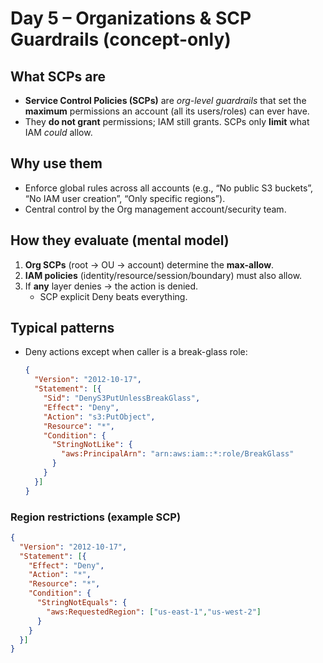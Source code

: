 # Day 5 – Organizations & SCP Guardrails (concept-only)

## What SCPs are
- **Service Control Policies (SCPs)** are *org-level guardrails* that set the **maximum** permissions an account (all its users/roles) can ever have.
- They **do not grant** permissions; IAM still grants. SCPs only **limit** what IAM *could* allow.

## Why use them
- Enforce global rules across all accounts (e.g., “No public S3 buckets”, “No IAM user creation”, “Only specific regions”).
- Central control by the Org management account/security team.

## How they evaluate (mental model)
1. **Org SCPs** (root → OU → account) determine the **max-allow**.
2. **IAM policies** (identity/resource/session/boundary) must also allow.
3. If **any** layer denies → the action is denied.
   - SCP explicit Deny beats everything.

## Typical patterns
- Deny actions except when caller is a break-glass role:
  ```json
  {
    "Version": "2012-10-17",
    "Statement": [{
      "Sid": "DenyS3PutUnlessBreakGlass",
      "Effect": "Deny",
      "Action": "s3:PutObject",
      "Resource": "*",
      "Condition": {
        "StringNotLike": {
          "aws:PrincipalArn": "arn:aws:iam::*:role/BreakGlass"
        }
      }
    }]
  }

### Region restrictions (example SCP)

```json
{
  "Version": "2012-10-17",
  "Statement": [{
    "Effect": "Deny",
    "Action": "*",
    "Resource": "*",
    "Condition": {
      "StringNotEquals": {
        "aws:RequestedRegion": ["us-east-1","us-west-2"]
      }
    }
  }]
}
